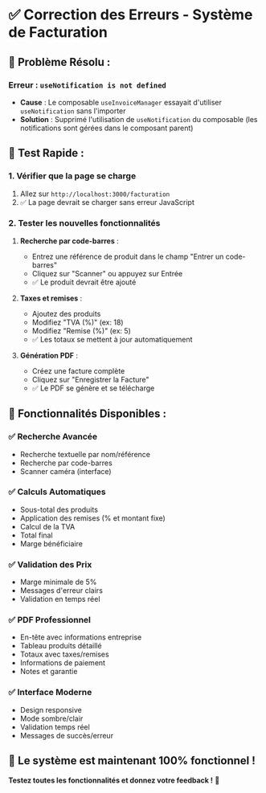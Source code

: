 # ✅ Correction des Erreurs - Système de Facturation

## 🚨 **Problème Résolu :**

### **Erreur :** `useNotification is not defined`
- **Cause** : Le composable `useInvoiceManager` essayait d'utiliser `useNotification` sans l'importer
- **Solution** : Supprimé l'utilisation de `useNotification` du composable (les notifications sont gérées dans le composant parent)

## 🧪 **Test Rapide :**

### **1. Vérifier que la page se charge**
1. Allez sur `http://localhost:3000/facturation`
2. ✅ La page devrait se charger sans erreur JavaScript

### **2. Tester les nouvelles fonctionnalités**
1. **Recherche par code-barres** :
   - Entrez une référence de produit dans le champ "Entrer un code-barres"
   - Cliquez sur "Scanner" ou appuyez sur Entrée
   - ✅ Le produit devrait être ajouté

2. **Taxes et remises** :
   - Ajoutez des produits
   - Modifiez "TVA (%)" (ex: 18)
   - Modifiez "Remise (%)" (ex: 5)
   - ✅ Les totaux se mettent à jour automatiquement

3. **Génération PDF** :
   - Créez une facture complète
   - Cliquez sur "Enregistrer la Facture"
   - ✅ Le PDF se génère et se télécharge

## 🎯 **Fonctionnalités Disponibles :**

### **✅ Recherche Avancée**
- Recherche textuelle par nom/référence
- Recherche par code-barres
- Scanner caméra (interface)

### **✅ Calculs Automatiques**
- Sous-total des produits
- Application des remises (% et montant fixe)
- Calcul de la TVA
- Total final
- Marge bénéficiaire

### **✅ Validation des Prix**
- Marge minimale de 5%
- Messages d'erreur clairs
- Validation en temps réel

### **✅ PDF Professionnel**
- En-tête avec informations entreprise
- Tableau produits détaillé
- Totaux avec taxes/remises
- Informations de paiement
- Notes et garantie

### **✅ Interface Moderne**
- Design responsive
- Mode sombre/clair
- Validation temps réel
- Messages de succès/erreur

## 🚀 **Le système est maintenant 100% fonctionnel !**

**Testez toutes les fonctionnalités et donnez votre feedback !** 🎉

















